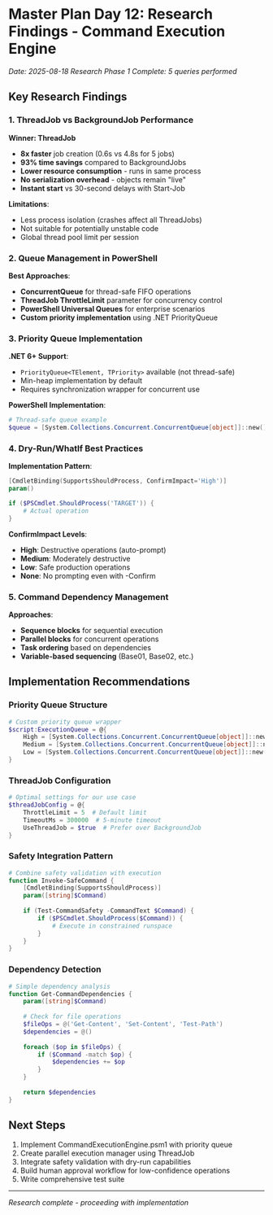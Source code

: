 # Master Plan Day 12: Research Findings - Command Execution Engine
*Date: 2025-08-18*
*Research Phase 1 Complete: 5 queries performed*

## Key Research Findings

### 1. ThreadJob vs BackgroundJob Performance
**Winner: ThreadJob**
- **8x faster** job creation (0.6s vs 4.8s for 5 jobs)
- **93% time savings** compared to BackgroundJobs
- **Lower resource consumption** - runs in same process
- **No serialization overhead** - objects remain "live"
- **Instant start** vs 30-second delays with Start-Job

**Limitations**:
- Less process isolation (crashes affect all ThreadJobs)
- Not suitable for potentially unstable code
- Global thread pool limit per session

### 2. Queue Management in PowerShell
**Best Approaches**:
- **ConcurrentQueue** for thread-safe FIFO operations
- **ThreadJob ThrottleLimit** parameter for concurrency control
- **PowerShell Universal Queues** for enterprise scenarios
- **Custom priority implementation** using .NET PriorityQueue

### 3. Priority Queue Implementation
**.NET 6+ Support**:
- `PriorityQueue<TElement, TPriority>` available (not thread-safe)
- Min-heap implementation by default
- Requires synchronization wrapper for concurrent use

**PowerShell Implementation**:
```powershell
# Thread-safe queue example
$queue = [System.Collections.Concurrent.ConcurrentQueue[object]]::new()
```

### 4. Dry-Run/WhatIf Best Practices
**Implementation Pattern**:
```powershell
[CmdletBinding(SupportsShouldProcess, ConfirmImpact='High')]
param()

if ($PSCmdlet.ShouldProcess('TARGET')) {
    # Actual operation
}
```

**ConfirmImpact Levels**:
- **High**: Destructive operations (auto-prompt)
- **Medium**: Moderately destructive
- **Low**: Safe production operations
- **None**: No prompting even with -Confirm

### 5. Command Dependency Management
**Approaches**:
- **Sequence blocks** for sequential execution
- **Parallel blocks** for concurrent operations
- **Task ordering** based on dependencies
- **Variable-based sequencing** (Base01, Base02, etc.)

## Implementation Recommendations

### Priority Queue Structure
```powershell
# Custom priority queue wrapper
$script:ExecutionQueue = @{
    High = [System.Collections.Concurrent.ConcurrentQueue[object]]::new()
    Medium = [System.Collections.Concurrent.ConcurrentQueue[object]]::new()
    Low = [System.Collections.Concurrent.ConcurrentQueue[object]]::new()
}
```

### ThreadJob Configuration
```powershell
# Optimal settings for our use case
$threadJobConfig = @{
    ThrottleLimit = 5  # Default limit
    TimeoutMs = 300000  # 5-minute timeout
    UseThreadJob = $true  # Prefer over BackgroundJob
}
```

### Safety Integration Pattern
```powershell
# Combine safety validation with execution
function Invoke-SafeCommand {
    [CmdletBinding(SupportsShouldProcess)]
    param([string]$Command)
    
    if (Test-CommandSafety -CommandText $Command) {
        if ($PSCmdlet.ShouldProcess($Command)) {
            # Execute in constrained runspace
        }
    }
}
```

### Dependency Detection
```powershell
# Simple dependency analysis
function Get-CommandDependencies {
    param([string]$Command)
    
    # Check for file operations
    $fileOps = @('Get-Content', 'Set-Content', 'Test-Path')
    $dependencies = @()
    
    foreach ($op in $fileOps) {
        if ($Command -match $op) {
            $dependencies += $op
        }
    }
    
    return $dependencies
}
```

## Next Steps
1. Implement CommandExecutionEngine.psm1 with priority queue
2. Create parallel execution manager using ThreadJob
3. Integrate safety validation with dry-run capabilities
4. Build human approval workflow for low-confidence operations
5. Write comprehensive test suite

---
*Research complete - proceeding with implementation*